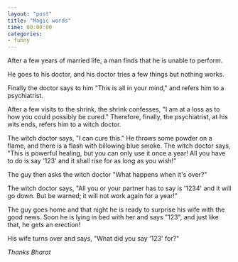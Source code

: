 ```yaml
---
layout: "post"
title: "Magic words"
time: 00:00:00
categories: 
- funny
---
```

After a few years of married life, a man finds that he is unable to perform.

He goes to his doctor, and his doctor tries a few things but nothing works.

Finally the doctor says to him "This is all in your mind," and refers him to a psychiatrist.

After a few visits to the shrink, the shrink confesses, "I am at a loss as to how you could possibly be cured." Therefore, finally, the psychiatrist, at his wits ends, refers him to a witch doctor.

The witch doctor says, "I can cure this." He throws some powder on a flame, and there is a flash with billowing blue smoke. The witch doctor says, "This is powerful healing, but you can only use it once a year! All you have to do is say '123' and it shall rise for as long as you wish!"

The guy then asks the witch doctor "What happens when it's over?"

The witch doctor says, "All you or your partner has to say is '1234' and it will go down. But be warned; it will not work again for a year!"

The guy goes home and that night he is ready to surprise his wife with the good news. Soon he is lying in bed with her and says "123", and just like that, he gets an erection!

His wife turns over and says, "What did you say '123' for?"
<p style="font-style: italic">Thanks Bharat</p>